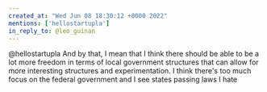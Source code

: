 ```yaml
---
created_at: "Wed Jun 08 18:30:12 +0000 2022"
mentions: ['hellostartupla']
in_reply_to: @leo_guinan
---
```


@hellostartupla And by that, I mean that I think there should be able to be a lot more freedom in terms of local government structures that can allow for more interesting structures and experimentation. I think there's too much focus on the federal government and I see states passing laws I hate